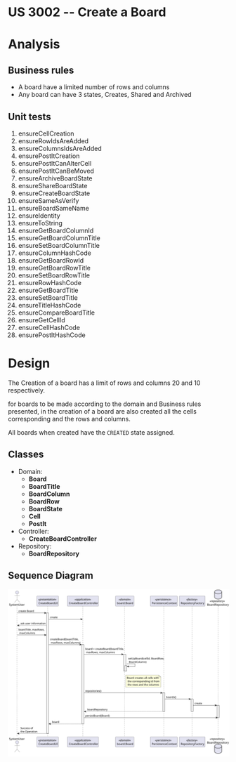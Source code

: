 US 3002 -- Create a Board
==============================

# Analysis

## Business rules

- A board have a limited number of rows and columns
- Any board can have 3 states, Creates, Shared and Archived

## Unit tests

1. ensureCellCreation
2. ensureRowIdsAreAdded
3. ensureColumnsIdsAreAdded
4. ensurePostItCreation
5. ensurePostItCanAlterCell
6. ensurePostItCanBeMoved
7. ensureArchiveBoardState
8. ensureShareBoardState
9. ensureCreateBoardState
10. ensureSameAsVerify
11. ensureBoardSameName
12. ensureIdentity
13. ensureToString
14. ensureGetBoardColumnId
15. ensureGetBoardColumnTitle
16. ensureSetBoardColumnTitle
17. ensureColumnHashCode
18. ensureGetBoardRowId
19. ensureGetBoardRowTitle
20. ensureSetBoardRowTitle
21. ensureRowHashCode
22. ensureGetBoardTitle
23. ensureSetBoardTitle
24. ensureTitleHashCode
25. ensureCompareBoardTitle
26. ensureGetCellId
27. ensureCellHashCode
28. ensurePostItHashCode

# Design

The Creation of a board has a limit of rows and columns 20 and 10 respectively.

for boards to be made according to the domain and Business rules presented,  in the creation of a
board are also created all the cells corresponding and the rows and columns.

All boards when created have the `CREATED` state assigned.

## Classes

- Domain:
    + **Board**
    + **BoardTitle**
    + **BoardColumn**
    + **BoardRow**
    + **BoardState**
    + **Cell**
    + **PostIt**
- Controller:
    + **CreateBoardController**
- Repository:
    + **BoardRepository**

## Sequence Diagram

![diagram](createBoardSD.svg)
